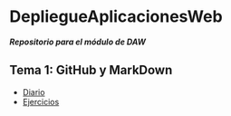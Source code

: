 # DepliegueAplicacionesWeb
***Repositorio para el módulo de DAW***
## Tema 1: GitHub y MarkDown
* [Diario](Tema1/diario_UD1.md)
* [Ejercicios](Tema%201/enlaces_UD1.md)
